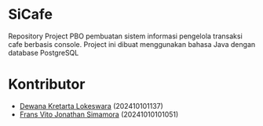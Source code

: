 **SiCafe**
=============
Repository Project PBO pembuatan sistem informasi pengelola transaksi cafe berbasis console. Project ini dibuat menggunakan bahasa Java dengan database PostgreSQL

**Kontributor**
=============
* [Dewana Kretarta Lokeswara](https://github.com/dewanakl) (202410101137)
* [Frans Vito Jonathan Simamora](https://github.com/fitoplankton) (20241010101051)
